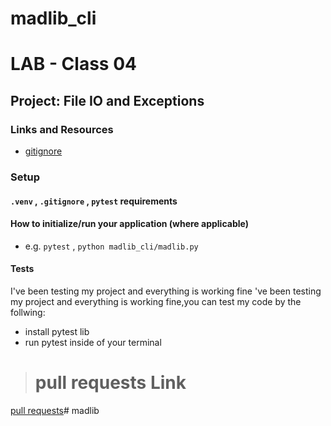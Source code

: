 # madlib_cli
# LAB - Class 04

## Project: File IO and Exceptions


### Links and Resources

- [gitignore](www.gitignore.io)

### Setup

#### `.venv` , `.gitignore` , `pytest` requirements 


#### How to initialize/run your application (where applicable)

- e.g. `pytest` , `python madlib_cli/madlib.py`


#### Tests

I've been testing my project and everything is working fine
've been testing my project and everything is working fine,you can test my code by the follwing:
- install pytest lib
- run pytest inside of your terminal

> # pull requests Link
[pull requests]()# madlib
